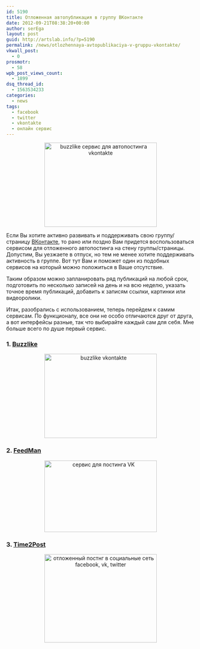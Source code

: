 ```yaml
---
id: 5190
title: Отложенная автопубликация в группу ВКонтакте
date: 2012-09-21T08:38:20+00:00
author: serEga
layout: post
guid: http://artslab.info/?p=5190
permalink: /news/otlozhennaya-avtopublikaciya-v-gruppu-vkontakte/
vkwall_post:
  - 0
prosmotr:
  - 58
wpb_post_views_count:
  - 1899
dsq_thread_id:
  - 1563534233
categories:
  - news
tags:
  - facebook
  - twitter
  - vkontakte
  - онлайн сервис
---
```

<center>
  <a href="{{site.img_cdn}}/servis_buzzline.png"><img src="{{site.img_cdn}}/servis_buzzline-300x225.png" alt="buzzlike сервис для автопостинга vkontakte" title="servis_buzzlike" width="300" height="225" class="aligncenter size-medium wp-image-5210" srcset="{{site.img_cdn}}/servis_buzzline-300x225.png 300w, {{site.img_cdn}}/servis_buzzline.png 992w" sizes="(max-width: 300px) 100vw, 300px" /></a>
</center>

Если Вы хотите активно развивать и поддерживать свою группу/страницу [ВКонтакте](http://artslab.info/tag/vkontakte/), то рано или поздно Вам придется воспользоваться сервисом для отложенного автопостинга на стену группы/страницы. Допустим, Вы уезжаете в отпуск, но тем не менее хотите поддерживать активность в группе. Вот тут Вам и поможет один из подобных сервисов на который можно положиться в Ваше отсутствие.

Таким образом можно запланировать ряд публикаций на любой срок, подготовить по несколько записей на день и на всю неделю, указать точное время публикаций, добавить к записям ссылки, картинки или видеоролики.

<!--more-->

Итак, разобрались с использованием, теперь перейдем к самим сервисам. По функционалу, все они не особо отличаются друг от друга, а вот интерфейсы разные, так что выбирайте каждый сам для себя. Мне больше всего по душе первый сервис.

### 1. [Buzzlike](http://buzzlike.ru)

<center>
  <a href="{{site.img_cdn}}/servis_buzzline.png"><img src="{{site.img_cdn}}/servis_buzzline-300x225.png" alt="buzzlike vkontakte" title="servis_buzzlike" width="300" height="225" class="aligncenter size-medium wp-image-5210" srcset="{{site.img_cdn}}/servis_buzzline-300x225.png 300w, {{site.img_cdn}}/servis_buzzline.png 992w" sizes="(max-width: 300px) 100vw, 300px" /></a>
</center>

### 2. [FeedMan](http://feedman.ru)

<center>
  <a href="{{site.img_cdn}}/feedman_vk.png"><img src="{{site.img_cdn}}/feedman_vk-300x191.png" alt="сервис для постинга VK" title="feedman_vk" width="300" height="191" class="aligncenter size-medium wp-image-5214" srcset="{{site.img_cdn}}/feedman_vk-300x191.png 300w, {{site.img_cdn}}/feedman_vk.png 1019w" sizes="(max-width: 300px) 100vw, 300px" /></a>
</center>

### 3. [Time2Post](http://time2post.ru/)

<center>
  <a href="{{site.img_cdn}}/time2post_vk.png"><img src="{{site.img_cdn}}/time2post_vk-300x236.png" alt="отложенный постнг в социальные сеть facebook, vk, twitter" title="time2post_vk" width="300" height="236" class="aligncenter size-medium wp-image-5215" srcset="{{site.img_cdn}}/time2post_vk-300x236.png 300w, {{site.img_cdn}}/time2post_vk.png 975w" sizes="(max-width: 300px) 100vw, 300px" /></a>
</center>